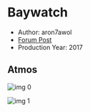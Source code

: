 # Baywatch

* Author: aron7awol
* [Forum Post](https://www.avsforum.com/threads/bass-eq-for-filtered-movies.2995212/post-56880866)
* Production Year: 2017

## Atmos

![img 0](https://fanart.tv/fanart/movies/339846/moviethumb/baywatch-588c95214ffb9.jpg)

![img 1](https://i.imgur.com/GuLsDSf.png)

